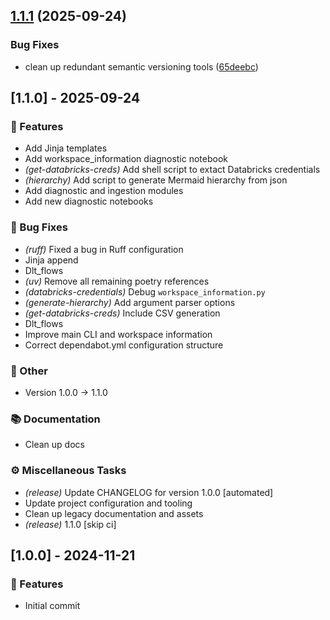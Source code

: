 ## [1.1.1](https://github.com/thms317/dbx-toolkit/compare/v1.1.0...v1.1.1) (2025-09-24)


### Bug Fixes

* clean up redundant semantic versioning tools ([65deebc](https://github.com/thms317/dbx-toolkit/commit/65deebcd87f5d70b8550eb9273911e1d268dfabc))

## [1.1.0] - 2025-09-24

### 🚀 Features

- Add Jinja templates
- Add workspace_information diagnostic notebook
- *(get-databricks-creds)* Add shell script to extact Databricks credentials
- *(hierarchy)* Add script to generate Mermaid hierarchy from json
- Add diagnostic and ingestion modules
- Add new diagnostic notebooks

### 🐛 Bug Fixes

- *(ruff)* Fixed a bug in Ruff configuration
- Jinja append
- Dlt_flows
- *(uv)* Remove all remaining poetry references
- *(databricks-credentials)* Debug `workspace_information.py`
- *(generate-hierarchy)* Add argument parser options
- *(get-databricks-creds)* Include CSV generation
- Dlt_flows
- Improve main CLI and workspace information
- Correct dependabot.yml configuration structure

### 💼 Other

- Version 1.0.0 → 1.1.0

### 📚 Documentation

- Clean up docs

### ⚙️ Miscellaneous Tasks

- *(release)* Update CHANGELOG for version 1.0.0 [automated]
- Update project configuration and tooling
- Clean up legacy documentation and assets
- *(release)* 1.1.0 [skip ci]

## [1.0.0] - 2024-11-21

### 🚀 Features

- Initial commit
